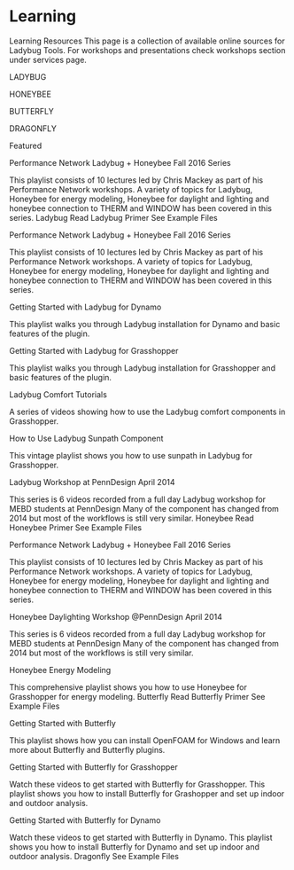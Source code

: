 # Learning


Learning Resources
This page is a collection of available online sources for Ladybug Tools.
For workshops and presentations check workshops section under services page.


 
LADYBUG

 
HONEYBEE

 
BUTTERFLY

 
DRAGONFLY

Featured

Performance Network Ladybug + Honeybee Fall 2016 Series

This playlist consists of 10 lectures led by Chris Mackey as part of his Performance Network workshops. A variety of topics for Ladybug, Honeybee for energy modeling, Honeybee for daylight and lighting and honeybee connection to THERM and WINDOW has been covered in this series.
Ladybug
 Read Ladybug Primer
 See Example Files
 
Performance Network Ladybug + Honeybee Fall 2016 Series

This playlist consists of 10 lectures led by Chris Mackey as part of his Performance Network workshops. A variety of topics for Ladybug, Honeybee for energy modeling, Honeybee for daylight and lighting and honeybee connection to THERM and WINDOW has been covered in this series.

Getting Started with Ladybug for Dynamo

This playlist walks you through Ladybug installation for Dynamo and basic features of the plugin.

Getting Started with Ladybug for Grasshopper

This playlist walks you through Ladybug installation for Grasshopper and basic features of the plugin.

Ladybug Comfort Tutorials

A series of videos showing how to use the Ladybug comfort components in Grasshopper.

How to Use Ladybug Sunpath Component

This vintage playlist shows you how to use sunpath in Ladybug for Grasshopper.

Ladybug Workshop at PennDesign April 2014

This series is 6 videos recorded from a full day Ladybug workshop for MEBD students at PennDesign Many of the component has changed from 2014 but most of the workflows is still very similar.
Honeybee
 Read Honeybee Primer
 See Example Files
 
Performance Network Ladybug + Honeybee Fall 2016 Series

This playlist consists of 10 lectures led by Chris Mackey as part of his Performance Network workshops. A variety of topics for Ladybug, Honeybee for energy modeling, Honeybee for daylight and lighting and honeybee connection to THERM and WINDOW has been covered in this series.

Honeybee Daylighting Workshop @PennDesign April 2014

This series is 6 videos recorded from a full day Ladybug workshop for MEBD students at PennDesign Many of the component has changed from 2014 but most of the workflows is still very similar.

Honeybee Energy Modeling

This comprehensive playlist shows you how to use Honeybee for Grasshopper for energy modeling.
Butterfly
 Read Butterfly Primer
 See Example Files
 
Getting Started with Butterfly

This playlist shows how you can install OpenFOAM for Windows and learn more about Butterfly and Butterfly plugins.

Getting Started with Butterfly for Grasshopper

Watch these videos to get started with Butterfly for Grasshopper. This playlist shows you how to install Butterfly for Grashopper and set up indoor and outdoor analysis.

Getting Started with Butterfly for Dynamo

Watch these videos to get started with Butterfly in Dynamo. This playlist shows you how to install Butterfly for Dynamo and set up indoor and outdoor analysis.
Dragonfly
 See Example Files
